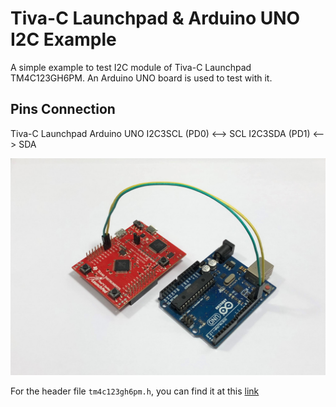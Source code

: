 # Tiva-C Launchpad & Arduino UNO I2C Example
A simple example to test I2C module of Tiva-C Launchpad TM4C123GH6PM. An Arduino UNO board is used to test with it.

## Pins Connection
Tiva-C Launchpad       Arduino UNO
I2C3SCL (PD0)     <-->   SCL
I2C3SDA (PD1)     <-->   SDA

![tiva-c-i2c-arduino-uno-connection.jpg](tiva-c-i2c-arduino-uno-connection.jpg)


For the header file `tm4c123gh6pm.h`, you can find it at this [link](https://github.com/TaLucGiaHoang/SW-TM4C/blob/master/TivaWare_C_Series-2.1.4.178/inc/tm4c123gh6pm.h)